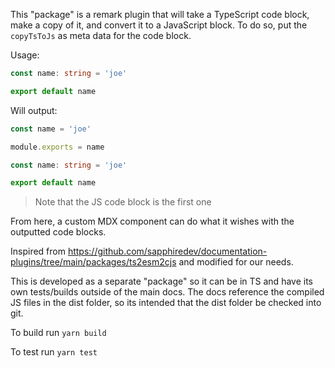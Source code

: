 This "package" is a remark plugin that will take a TypeScript code block, make a
copy of it, and convert it to a JavaScript block. To do so, put the
`copyTsToJs` as meta data for the code block.

Usage:

```typescript copyTsToJs
const name: string = 'joe'

export default name
```

Will output:

```js
const name = 'joe'

module.exports = name
```

```typescript
const name: string = 'joe'

export default name
```

> Note that the JS code block is the first one

From here, a custom MDX component can do what it wishes with the outputted code
blocks.

Inspired from
https://github.com/sapphiredev/documentation-plugins/tree/main/packages/ts2esm2cjs
and modified for our needs.

This is developed as a separate "package" so it can be in TS and have its own
tests/builds outside of the main docs. The docs reference the compiled JS files
in the dist folder, so its intended that the dist folder be checked into git.

To build run `yarn build`

To test run `yarn test`
